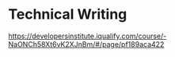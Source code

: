 # Technical Writing
https://developersinstitute.iqualify.com/course/-NaONCh58Xt6vK2XJnBm/#/page/pf189aca422